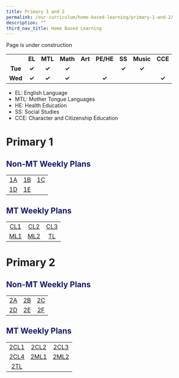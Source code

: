 ```yaml
---
title: Primary 1 and 2
permalink: /our-curriculum/home-based-learning/primary-1-and-2/
description: ""
third_nav_title: Home Based Learning
---
```

Page is under construction
<table style="text-align:center; font-weight:bold;">
<tbody>
  <tr>
    <td></td>
    <td>EL</td>
    <td>MTL</td>
    <td>Math</td>
    <td>Art</td>
    <td>PE/HE</td>
    <td>SS</td>
    <td>Music</td>
    <td>CCE</td>
  </tr>
  <tr>
    <td>Tue</td>
    <td>✓</td>
    <td>✓</td>
    <td>✓</td>
    <td></td>
    <td></td>
    <td>✓</td>
    <td>✓</td>
    <td></td>
  </tr>
  <tr>
    <td>Wed</td>
    <td>✓</td>
    <td>✓</td>
    <td>✓</td>
    <td></td>
    <td>✓</td>
    <td></td>
    <td></td>
    <td>✓</td>
  </tr>
</tbody>
</table>

* EL: English Language
* MTL: Mother Tongue Languages
* HE: Health Education
* SS: Social Studies
* CCE: Character and Citizenship Education

# Primary 1
<h2 style="color:midnightblue">Non-MT Weekly Plans</h2>

|   |   |   |
|:---:|:---:|:---:|
| [1A](/files/Home%20Based%20Learning/P1/hbl_weekly%20plan_t3w5(25-26jul)_1a.pdf) | [1B](/files/Home%20Based%20Learning/P1/hbl_weekly%20plan_t3w5(25-26jul)_1b.pdf) | [1C](/files/Home%20Based%20Learning/P1/hbl_weekly%20plan_t3w5(25-26jul)_1c.pdf) |
| [1D](/files/Home%20Based%20Learning/P1/hbl_weekly%20plan_t3w5(25-26jul)_1d.pdf) | [1E](/files/Home%20Based%20Learning/P1/hbl_weekly%20plan_t3w5(25-26jul)_1e.pdf) | |

<h2 style="color:midnightblue">MT Weekly Plans</h2>

|   |   |   |
|:---:|:---:|:---:|
| [CL1](/files/Home%20Based%20Learning/P1/hbl_mt%20weekly%20plan_t3w5(25-26jul)_1cl1.pdf) | [CL2](/files/Home%20Based%20Learning/P1/hbl_mt%20weekly%20plan_t3w5(25-26jul)_1cl2.pdf) | [CL3](/files/Home%20Based%20Learning/P1/hbl_mt%20weekly%20plan_t3w5(25-26jul)_1cl3.pdf) |
| [ML1](/files/Home%20Based%20Learning/P1/hbl_mt%20weekly%20plan_t3w5(25-26jul)_1ml1.pdf) | [ML2](/files/Home%20Based%20Learning/P1/hbl_mt%20weekly%20plan_t3w5(25-26jul)_1ml2.pdf) | [TL](/files/Home%20Based%20Learning/P1/hbl_mt%20weekly%20plan_t3w5(25-26jul)_1tl.pdf) |
# Primary 2
<h2 style="color:midnightblue">Non-MT Weekly Plans</h2>

|   |   |   |
|:---:|:---:|:---:|
| [2A](/files/Home%20Based%20Learning/P2/hbl_weekly%20plan_t3w5(25-26jul)_2a.pdf) | [2B](/files/Home%20Based%20Learning/P2/hbl_weekly%20plan_t3w5(25-26jul)_2b.pdf) | [2C](/files/Home%20Based%20Learning/P2/hbl_weekly%20plan_t3w5(25-26jul)_2c.pdf) |
| [2D](/files/Home%20Based%20Learning/P2/hbl_weekly%20plan_t3w5(25-26jul)_2d.pdf) | [2E](/files/Home%20Based%20Learning/P2/hbl_weekly%20plan_t3w5(25-26jul)_2e.pdf) |[2F](/files/Home%20Based%20Learning/P2/hbl_weekly%20plan_t3w5(25-26jul)_2f.pdf)|

<h2 style="color:midnightblue">MT Weekly Plans</h2>

|   |   |   |
|:---:|:---:|:---:|
| [2CL1](/files/Home%20Based%20Learning/P2/hbl_mt%20weekly%20plan_t3w5(25-26jul)_p2cl1.pdf) | [2CL2](/files/Home%20Based%20Learning/P2/hbl_mt%20weekly%20plan_t3w5(25-26jul)_p2cl2.pdf) | [2CL3](/files/Home%20Based%20Learning/P2/hbl_mt%20weekly%20plan_t3w5(25-26jul)_p2cl3.pdf) |
| [2CL4](/files/Home%20Based%20Learning/P2/hbl_mt%20weekly%20plan_t3w5(25-26jul)_p2cl4.pdf) | [2ML1](/files/Home%20Based%20Learning/P2/hbl_mt%20weekly%20plan_t3w5(25-26jul)_p2ml1.pdf) | [2ML2](/files/Home%20Based%20Learning/P2/hbl_mt%20weekly%20plan_t3w5(25-26jul)_p2ml2.pdf)|
| [2TL](/files/Home%20Based%20Learning/P2/hbl_mt%20weekly%20plan_t3w5(25-26jul)_p2tl.pdf) | | |